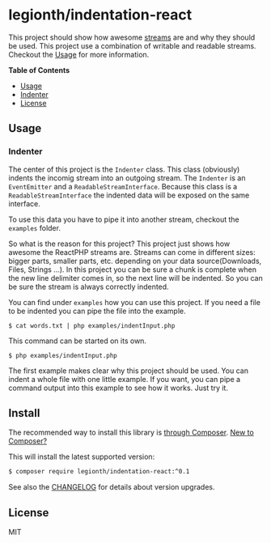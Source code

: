 # legionth/indentation-react

This project should show how awesome [streams](https://github.com/reactphp/stream) are and why they should be used. This project use a combination of writable and readable streams. Checkout the [Usage](#usage) for more information.

**Table of Contents**
* [Usage](#usage)
 * [Indenter](#indenter)
* [License](#license)

## Usage

### Indenter

The center of this project is the `Indenter` class. This class (obviously) indents the incomig stream into an outgoing stream. The `Indenter` is an `EventEmitter` and a `ReadableStreamInterface`. Because this class is a `ReadableStreamInterface` the indented data will be exposed on the same interface.

To use this data you have to pipe it into another stream, checkout the `examples` folder.

So what is the reason for this project? This project just shows how awesome the ReactPHP streams are. Streams can come in different sizes: bigger parts, smaller parts, etc. depending on your data source(Downloads, Files, Strings ...). 
In this project you can be sure a chunk is complete when the new line delimiter comes in, so the next line will be indented. So you can be sure the stream is always correctly indented.
 
You can find under `examples` how you can use this project.
If you need a file to be indented you can pipe the file into the example.

```
$ cat words.txt | php examples/indentInput.php
```
This command can be started on its own.

```
$ php examples/indentInput.php
```

The first example makes clear why this project should be used. You can indent a whole file with one little example. If you want, you can pipe a command output into this example to see how it works. Just try it.

## Install

The recommended way to install this library is [through Composer](https://getcomposer.org).
[New to Composer?](https://getcomposer.org/doc/00-intro.md)

This will install the latest supported version:

```bash
$ composer require legionth/indentation-react:^0.1
```

See also the [CHANGELOG](CHANGELOG.md) for details about version upgrades.

## License

MIT
